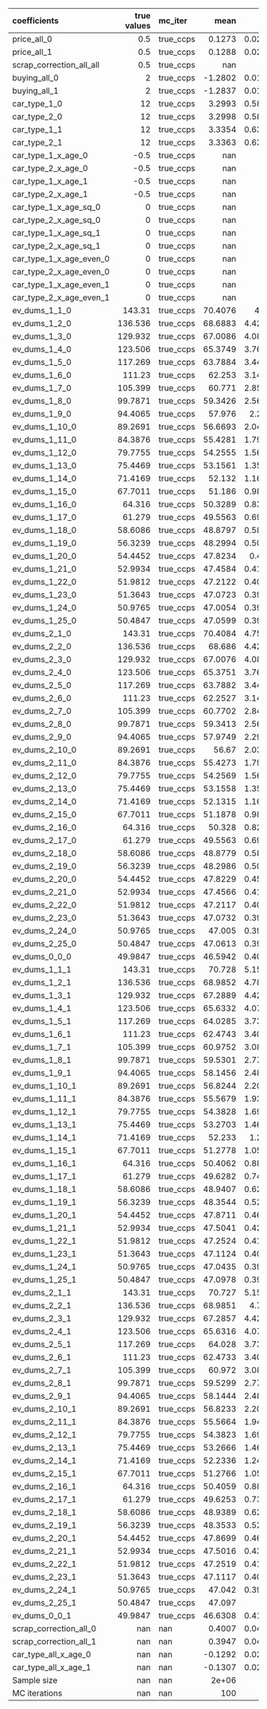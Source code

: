 | coefficients             |   true values | mc_iter   |     mean |      std |     p2.5 |    p97.5 |
|:-------------------------|--------------:|:----------|---------:|---------:|---------:|---------:|
| price_all_0              |        0.5    | true_ccps |   0.1273 |   0.0254 |   0.0861 |   0.1766 |
| price_all_1              |        0.5    | true_ccps |   0.1288 |   0.0275 |   0.0768 |   0.1842 |
| scrap_correction_all_all |        0.5    | true_ccps | nan      | nan      | nan      | nan      |
| buying_all_0             |        2      | true_ccps |  -1.2802 |   0.0128 |  -1.3021 |  -1.257  |
| buying_all_1             |        2      | true_ccps |  -1.2837 |   0.0148 |  -1.3156 |  -1.2581 |
| car_type_1_0             |       12      | true_ccps |   3.2993 |   0.5857 |   2.3427 |   4.4418 |
| car_type_2_0             |       12      | true_ccps |   3.2998 |   0.5868 |   2.3479 |   4.4427 |
| car_type_1_1             |       12      | true_ccps |   3.3354 |   0.6365 |   2.1292 |   4.616  |
| car_type_2_1             |       12      | true_ccps |   3.3363 |   0.6365 |   2.1388 |   4.6207 |
| car_type_1_x_age_0       |       -0.5    | true_ccps | nan      | nan      | nan      | nan      |
| car_type_2_x_age_0       |       -0.5    | true_ccps | nan      | nan      | nan      | nan      |
| car_type_1_x_age_1       |       -0.5    | true_ccps | nan      | nan      | nan      | nan      |
| car_type_2_x_age_1       |       -0.5    | true_ccps | nan      | nan      | nan      | nan      |
| car_type_1_x_age_sq_0    |        0      | true_ccps | nan      | nan      | nan      | nan      |
| car_type_2_x_age_sq_0    |        0      | true_ccps | nan      | nan      | nan      | nan      |
| car_type_1_x_age_sq_1    |        0      | true_ccps | nan      | nan      | nan      | nan      |
| car_type_2_x_age_sq_1    |        0      | true_ccps | nan      | nan      | nan      | nan      |
| car_type_1_x_age_even_0  |        0      | true_ccps | nan      | nan      | nan      | nan      |
| car_type_2_x_age_even_0  |        0      | true_ccps | nan      | nan      | nan      | nan      |
| car_type_1_x_age_even_1  |        0      | true_ccps | nan      | nan      | nan      | nan      |
| car_type_2_x_age_even_1  |        0      | true_ccps | nan      | nan      | nan      | nan      |
| ev_dums_1_1_0            |      143.31   | true_ccps |  70.4076 |   4.76   |  62.6515 |  79.6738 |
| ev_dums_1_2_0            |      136.536  | true_ccps |  68.6883 |   4.4239 |  61.4713 |  77.2912 |
| ev_dums_1_3_0            |      129.932  | true_ccps |  67.0086 |   4.0888 |  60.3454 |  74.9451 |
| ev_dums_1_4_0            |      123.506  | true_ccps |  65.3749 |   3.7635 |  59.232  |  72.6604 |
| ev_dums_1_5_0            |      117.269  | true_ccps |  63.7884 |   3.4488 |  58.16   |  70.4467 |
| ev_dums_1_6_0            |      111.23   | true_ccps |  62.253  |   3.1442 |  57.114  |  68.3105 |
| ev_dums_1_7_0            |      105.399  | true_ccps |  60.771  |   2.8503 |  56.101  |  66.2301 |
| ev_dums_1_8_0            |       99.7871 | true_ccps |  59.3426 |   2.5659 |  55.0976 |  64.2394 |
| ev_dums_1_9_0            |       94.4065 | true_ccps |  57.976  |   2.297  |  54.1259 |  62.3281 |
| ev_dums_1_10_0           |       89.2691 | true_ccps |  56.6693 |   2.0401 |  53.196  |  60.4994 |
| ev_dums_1_11_0           |       84.3876 | true_ccps |  55.4281 |   1.7972 |  52.3608 |  58.7699 |
| ev_dums_1_12_0           |       79.7755 | true_ccps |  54.2555 |   1.5691 |  51.6026 |  57.1556 |
| ev_dums_1_13_0           |       75.4469 | true_ccps |  53.1561 |   1.3558 |  50.828  |  55.6364 |
| ev_dums_1_14_0           |       71.4169 | true_ccps |  52.132  |   1.1623 |  50.0968 |  54.2458 |
| ev_dums_1_15_0           |       67.7011 | true_ccps |  51.186  |   0.9848 |  49.4266 |  52.949  |
| ev_dums_1_16_0           |       64.316  | true_ccps |  50.3289 |   0.8301 |  48.8122 |  51.8166 |
| ev_dums_1_17_0           |       61.279  | true_ccps |  49.5563 |   0.6968 |  48.2385 |  50.8118 |
| ev_dums_1_18_0           |       58.6086 | true_ccps |  48.8797 |   0.5892 |  47.7482 |  49.9398 |
| ev_dums_1_19_0           |       56.3239 | true_ccps |  48.2994 |   0.5067 |  47.3209 |  49.2277 |
| ev_dums_1_20_0           |       54.4452 | true_ccps |  47.8234 |   0.451  |  46.9315 |  48.6489 |
| ev_dums_1_21_0           |       52.9934 | true_ccps |  47.4584 |   0.4184 |  46.589  |  48.255  |
| ev_dums_1_22_0           |       51.9812 | true_ccps |  47.2122 |   0.4023 |  46.3664 |  47.9647 |
| ev_dums_1_23_0           |       51.3643 | true_ccps |  47.0723 |   0.3957 |  46.2112 |  47.8287 |
| ev_dums_1_24_0           |       50.9765 | true_ccps |  47.0054 |   0.3926 |  46.1436 |  47.7549 |
| ev_dums_1_25_0           |       50.4847 | true_ccps |  47.0599 |   0.3925 |  46.1938 |  47.7905 |
| ev_dums_2_1_0            |      143.31   | true_ccps |  70.4084 |   4.7599 |  62.6431 |  79.6792 |
| ev_dums_2_2_0            |      136.536  | true_ccps |  68.686  |   4.4231 |  61.4721 |  77.2801 |
| ev_dums_2_3_0            |      129.932  | true_ccps |  67.0076 |   4.0877 |  60.3225 |  74.9336 |
| ev_dums_2_4_0            |      123.506  | true_ccps |  65.3751 |   3.7635 |  59.2208 |  72.6631 |
| ev_dums_2_5_0            |      117.269  | true_ccps |  63.7882 |   3.4479 |  58.1601 |  70.4548 |
| ev_dums_2_6_0            |      111.23   | true_ccps |  62.2527 |   3.1434 |  57.1233 |  68.305  |
| ev_dums_2_7_0            |      105.399  | true_ccps |  60.7702 |   2.8486 |  56.1015 |  66.226  |
| ev_dums_2_8_0            |       99.7871 | true_ccps |  59.3413 |   2.5671 |  55.0976 |  64.2391 |
| ev_dums_2_9_0            |       94.4065 | true_ccps |  57.9749 |   2.2966 |  54.1235 |  62.3317 |
| ev_dums_2_10_0           |       89.2691 | true_ccps |  56.67   |   2.0396 |  53.1997 |  60.5025 |
| ev_dums_2_11_0           |       84.3876 | true_ccps |  55.4273 |   1.7951 |  52.3822 |  58.7715 |
| ev_dums_2_12_0           |       79.7755 | true_ccps |  54.2569 |   1.5679 |  51.6078 |  57.163  |
| ev_dums_2_13_0           |       75.4469 | true_ccps |  53.1558 |   1.3567 |  50.8187 |  55.6386 |
| ev_dums_2_14_0           |       71.4169 | true_ccps |  52.1315 |   1.1605 |  50.104  |  54.2368 |
| ev_dums_2_15_0           |       67.7011 | true_ccps |  51.1878 |   0.9845 |  49.4313 |  52.9477 |
| ev_dums_2_16_0           |       64.316  | true_ccps |  50.328  |   0.8294 |  48.8144 |  51.8221 |
| ev_dums_2_17_0           |       61.279  | true_ccps |  49.5563 |   0.6959 |  48.2437 |  50.8027 |
| ev_dums_2_18_0           |       58.6086 | true_ccps |  48.8779 |   0.5888 |  47.7413 |  49.942  |
| ev_dums_2_19_0           |       56.3239 | true_ccps |  48.2986 |   0.5083 |  47.3223 |  49.2225 |
| ev_dums_2_20_0           |       54.4452 | true_ccps |  47.8229 |   0.4514 |  46.9282 |  48.6545 |
| ev_dums_2_21_0           |       52.9934 | true_ccps |  47.4566 |   0.4194 |  46.6015 |  48.2443 |
| ev_dums_2_22_0           |       51.9812 | true_ccps |  47.2117 |   0.4024 |  46.3717 |  47.9668 |
| ev_dums_2_23_0           |       51.3643 | true_ccps |  47.0732 |   0.3968 |  46.2142 |  47.8273 |
| ev_dums_2_24_0           |       50.9765 | true_ccps |  47.005  |   0.3946 |  46.1519 |  47.7609 |
| ev_dums_2_25_0           |       50.4847 | true_ccps |  47.0613 |   0.3939 |  46.2034 |  47.8145 |
| ev_dums_0_0_0            |       49.9847 | true_ccps |  46.5942 |   0.4082 |  45.6794 |  47.4048 |
| ev_dums_1_1_1            |      143.31   | true_ccps |  70.728  |   5.1542 |  61.1654 |  81.1234 |
| ev_dums_1_2_1            |      136.536  | true_ccps |  68.9852 |   4.7896 |  60.1147 |  78.6455 |
| ev_dums_1_3_1            |      129.932  | true_ccps |  67.2889 |   4.4269 |  59.103  |  76.2236 |
| ev_dums_1_4_1            |      123.506  | true_ccps |  65.6332 |   4.0739 |  58.1266 |  73.846  |
| ev_dums_1_5_1            |      117.269  | true_ccps |  64.0285 |   3.7322 |  57.1599 |  71.5561 |
| ev_dums_1_6_1            |      111.23   | true_ccps |  62.4743 |   3.4018 |  56.2238 |  69.3332 |
| ev_dums_1_7_1            |      105.399  | true_ccps |  60.9752 |   3.0829 |  55.2986 |  67.1862 |
| ev_dums_1_8_1            |       99.7871 | true_ccps |  59.5301 |   2.7768 |  54.4335 |  65.1168 |
| ev_dums_1_9_1            |       94.4065 | true_ccps |  58.1456 |   2.4825 |  53.584  |  63.1212 |
| ev_dums_1_10_1           |       89.2691 | true_ccps |  56.8244 |   2.2032 |  52.7956 |  61.2185 |
| ev_dums_1_11_1           |       84.3876 | true_ccps |  55.5679 |   1.9383 |  52.0968 |  59.4145 |
| ev_dums_1_12_1           |       79.7755 | true_ccps |  54.3828 |   1.6928 |  51.3794 |  57.7073 |
| ev_dums_1_13_1           |       75.4469 | true_ccps |  53.2703 |   1.4609 |  50.6616 |  56.0976 |
| ev_dums_1_14_1           |       71.4169 | true_ccps |  52.233  |   1.249  |  49.9551 |  54.6122 |
| ev_dums_1_15_1           |       67.7011 | true_ccps |  51.2778 |   1.0545 |  49.3151 |  53.2288 |
| ev_dums_1_16_1           |       64.316  | true_ccps |  50.4062 |   0.8862 |  48.7246 |  52.0071 |
| ev_dums_1_17_1           |       61.279  | true_ccps |  49.6282 |   0.7402 |  48.1963 |  50.9581 |
| ev_dums_1_18_1           |       58.6086 | true_ccps |  48.9407 |   0.6207 |  47.7719 |  50.1053 |
| ev_dums_1_19_1           |       56.3239 | true_ccps |  48.3544 |   0.5283 |  47.4304 |  49.3764 |
| ev_dums_1_20_1           |       54.4452 | true_ccps |  47.8711 |   0.4659 |  47.0468 |  48.7065 |
| ev_dums_1_21_1           |       52.9934 | true_ccps |  47.5041 |   0.4291 |  46.7006 |  48.237  |
| ev_dums_1_22_1           |       51.9812 | true_ccps |  47.2524 |   0.4106 |  46.4866 |  47.953  |
| ev_dums_1_23_1           |       51.3643 | true_ccps |  47.1124 |   0.4025 |  46.3757 |  47.8269 |
| ev_dums_1_24_1           |       50.9765 | true_ccps |  47.0435 |   0.3997 |  46.3233 |  47.7625 |
| ev_dums_1_25_1           |       50.4847 | true_ccps |  47.0978 |   0.3983 |  46.3813 |  47.806  |
| ev_dums_2_1_1            |      143.31   | true_ccps |  70.727  |   5.1541 |  61.1532 |  81.1133 |
| ev_dums_2_2_1            |      136.536  | true_ccps |  68.9851 |   4.789  |  60.1105 |  78.6397 |
| ev_dums_2_3_1            |      129.932  | true_ccps |  67.2857 |   4.4272 |  59.0943 |  76.2134 |
| ev_dums_2_4_1            |      123.506  | true_ccps |  65.6316 |   4.0743 |  58.1048 |  73.8419 |
| ev_dums_2_5_1            |      117.269  | true_ccps |  64.028  |   3.7328 |  57.1633 |  71.5537 |
| ev_dums_2_6_1            |      111.23   | true_ccps |  62.4733 |   3.4014 |  56.223  |  69.3291 |
| ev_dums_2_7_1            |      105.399  | true_ccps |  60.972  |   3.0834 |  55.3026 |  67.1803 |
| ev_dums_2_8_1            |       99.7871 | true_ccps |  59.5299 |   2.7756 |  54.4365 |  65.1091 |
| ev_dums_2_9_1            |       94.4065 | true_ccps |  58.1444 |   2.4835 |  53.5866 |  63.1226 |
| ev_dums_2_10_1           |       89.2691 | true_ccps |  56.8233 |   2.2048 |  52.8072 |  61.2146 |
| ev_dums_2_11_1           |       84.3876 | true_ccps |  55.5664 |   1.9402 |  52.1112 |  59.4088 |
| ev_dums_2_12_1           |       79.7755 | true_ccps |  54.3823 |   1.6913 |  51.3771 |  57.7056 |
| ev_dums_2_13_1           |       75.4469 | true_ccps |  53.2666 |   1.4609 |  50.6494 |  56.0931 |
| ev_dums_2_14_1           |       71.4169 | true_ccps |  52.2336 |   1.2478 |  49.9545 |  54.6093 |
| ev_dums_2_15_1           |       67.7011 | true_ccps |  51.2766 |   1.0561 |  49.3127 |  53.234  |
| ev_dums_2_16_1           |       64.316  | true_ccps |  50.4059 |   0.8857 |  48.7218 |  52.0066 |
| ev_dums_2_17_1           |       61.279  | true_ccps |  49.6253 |   0.7398 |  48.1838 |  50.9747 |
| ev_dums_2_18_1           |       58.6086 | true_ccps |  48.9389 |   0.6205 |  47.7598 |  50.1112 |
| ev_dums_2_19_1           |       56.3239 | true_ccps |  48.3533 |   0.5287 |  47.4291 |  49.3801 |
| ev_dums_2_20_1           |       54.4452 | true_ccps |  47.8699 |   0.4665 |  47.0417 |  48.7017 |
| ev_dums_2_21_1           |       52.9934 | true_ccps |  47.5016 |   0.4307 |  46.6953 |  48.2526 |
| ev_dums_2_22_1           |       51.9812 | true_ccps |  47.2519 |   0.4109 |  46.4908 |  47.9588 |
| ev_dums_2_23_1           |       51.3643 | true_ccps |  47.1117 |   0.4035 |  46.3715 |  47.8462 |
| ev_dums_2_24_1           |       50.9765 | true_ccps |  47.042  |   0.3997 |  46.32   |  47.7735 |
| ev_dums_2_25_1           |       50.4847 | true_ccps |  47.097  |   0.4    |  46.3655 |  47.8217 |
| ev_dums_0_0_1            |       49.9847 | true_ccps |  46.6308 |   0.4155 |  45.8533 |  47.4258 |
| scrap_correction_all_0   |      nan      | nan       |   0.4007 |   0.0405 |   0.3206 |   0.4933 |
| scrap_correction_all_1   |      nan      | nan       |   0.3947 |   0.0469 |   0.3115 |   0.4706 |
| car_type_all_x_age_0     |      nan      | nan       |  -0.1292 |   0.0251 |  -0.1776 |  -0.0884 |
| car_type_all_x_age_1     |      nan      | nan       |  -0.1307 |   0.0272 |  -0.1851 |  -0.0789 |
| Sample size              |      nan      | nan       |   2e+06  | nan      | nan      | nan      |
| MC iterations            |      nan      | nan       | 100      | nan      | nan      | nan      |